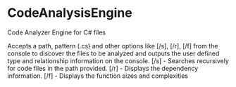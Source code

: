 # CodeAnalysisEngine
Code Analyzer Engine for C# files

Accepts a path, pattern (.cs) and other options like [/s], [/r], [/f] from the console to discover the files to be analyzed and outputs the user defined type and relationship information on the console.
[/s] - Searches recursively for code files in the path provided.
[/r] - Displays the dependency information.
[/f] - Displays the function sizes and complexities
